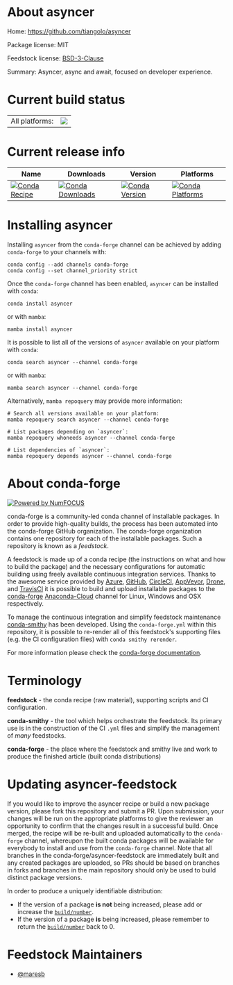 About asyncer
=============

Home: https://github.com/tiangolo/asyncer

Package license: MIT

Feedstock license: [BSD-3-Clause](https://github.com/conda-forge/asyncer-feedstock/blob/main/LICENSE.txt)

Summary: Asyncer, async and await, focused on developer experience.

Current build status
====================


<table><tr><td>All platforms:</td>
    <td>
      <a href="https://dev.azure.com/conda-forge/feedstock-builds/_build/latest?definitionId=14982&branchName=main">
        <img src="https://dev.azure.com/conda-forge/feedstock-builds/_apis/build/status/asyncer-feedstock?branchName=main">
      </a>
    </td>
  </tr>
</table>

Current release info
====================

| Name | Downloads | Version | Platforms |
| --- | --- | --- | --- |
| [![Conda Recipe](https://img.shields.io/badge/recipe-asyncer-green.svg)](https://anaconda.org/conda-forge/asyncer) | [![Conda Downloads](https://img.shields.io/conda/dn/conda-forge/asyncer.svg)](https://anaconda.org/conda-forge/asyncer) | [![Conda Version](https://img.shields.io/conda/vn/conda-forge/asyncer.svg)](https://anaconda.org/conda-forge/asyncer) | [![Conda Platforms](https://img.shields.io/conda/pn/conda-forge/asyncer.svg)](https://anaconda.org/conda-forge/asyncer) |

Installing asyncer
==================

Installing `asyncer` from the `conda-forge` channel can be achieved by adding `conda-forge` to your channels with:

```
conda config --add channels conda-forge
conda config --set channel_priority strict
```

Once the `conda-forge` channel has been enabled, `asyncer` can be installed with `conda`:

```
conda install asyncer
```

or with `mamba`:

```
mamba install asyncer
```

It is possible to list all of the versions of `asyncer` available on your platform with `conda`:

```
conda search asyncer --channel conda-forge
```

or with `mamba`:

```
mamba search asyncer --channel conda-forge
```

Alternatively, `mamba repoquery` may provide more information:

```
# Search all versions available on your platform:
mamba repoquery search asyncer --channel conda-forge

# List packages depending on `asyncer`:
mamba repoquery whoneeds asyncer --channel conda-forge

# List dependencies of `asyncer`:
mamba repoquery depends asyncer --channel conda-forge
```


About conda-forge
=================

[![Powered by
NumFOCUS](https://img.shields.io/badge/powered%20by-NumFOCUS-orange.svg?style=flat&colorA=E1523D&colorB=007D8A)](https://numfocus.org)

conda-forge is a community-led conda channel of installable packages.
In order to provide high-quality builds, the process has been automated into the
conda-forge GitHub organization. The conda-forge organization contains one repository
for each of the installable packages. Such a repository is known as a *feedstock*.

A feedstock is made up of a conda recipe (the instructions on what and how to build
the package) and the necessary configurations for automatic building using freely
available continuous integration services. Thanks to the awesome service provided by
[Azure](https://azure.microsoft.com/en-us/services/devops/), [GitHub](https://github.com/),
[CircleCI](https://circleci.com/), [AppVeyor](https://www.appveyor.com/),
[Drone](https://cloud.drone.io/welcome), and [TravisCI](https://travis-ci.com/)
it is possible to build and upload installable packages to the
[conda-forge](https://anaconda.org/conda-forge) [Anaconda-Cloud](https://anaconda.org/)
channel for Linux, Windows and OSX respectively.

To manage the continuous integration and simplify feedstock maintenance
[conda-smithy](https://github.com/conda-forge/conda-smithy) has been developed.
Using the ``conda-forge.yml`` within this repository, it is possible to re-render all of
this feedstock's supporting files (e.g. the CI configuration files) with ``conda smithy rerender``.

For more information please check the [conda-forge documentation](https://conda-forge.org/docs/).

Terminology
===========

**feedstock** - the conda recipe (raw material), supporting scripts and CI configuration.

**conda-smithy** - the tool which helps orchestrate the feedstock.
                   Its primary use is in the construction of the CI ``.yml`` files
                   and simplify the management of *many* feedstocks.

**conda-forge** - the place where the feedstock and smithy live and work to
                  produce the finished article (built conda distributions)


Updating asyncer-feedstock
==========================

If you would like to improve the asyncer recipe or build a new
package version, please fork this repository and submit a PR. Upon submission,
your changes will be run on the appropriate platforms to give the reviewer an
opportunity to confirm that the changes result in a successful build. Once
merged, the recipe will be re-built and uploaded automatically to the
`conda-forge` channel, whereupon the built conda packages will be available for
everybody to install and use from the `conda-forge` channel.
Note that all branches in the conda-forge/asyncer-feedstock are
immediately built and any created packages are uploaded, so PRs should be based
on branches in forks and branches in the main repository should only be used to
build distinct package versions.

In order to produce a uniquely identifiable distribution:
 * If the version of a package **is not** being increased, please add or increase
   the [``build/number``](https://docs.conda.io/projects/conda-build/en/latest/resources/define-metadata.html#build-number-and-string).
 * If the version of a package **is** being increased, please remember to return
   the [``build/number``](https://docs.conda.io/projects/conda-build/en/latest/resources/define-metadata.html#build-number-and-string)
   back to 0.

Feedstock Maintainers
=====================

* [@maresb](https://github.com/maresb/)

